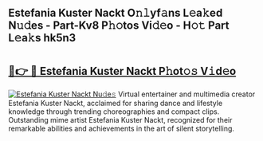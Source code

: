 ## Estefania Kuster Nackt O𝚗𝚕yf𝚊ns L𝚎a𝚔ed N𝚞𝚍es - Part-Kv8 P𝚑𝚘tos Vi𝚍𝚎o - H𝚘𝚝 Part L𝚎a𝚔s hk5n3

# <h2><a href="http://kfdl4x.oniu.top/?m=Estefania+Kuster+Nackt">🔗👉 🔴 Estefania Kuster Nackt P𝚑ot𝚘𝚜 V𝚒d𝚎o</a></h2>

[![Estefania Kuster Nackt Nu𝚍e𝚜](https://i.imgur.com/0qMVB7G.gif)](http://kfdl4x.oniu.top/?m=Estefania+Kuster+Nackt)
Virtual entertainer and multimedia creator Estefania Kuster Nackt, acclaimed for sharing dance and lifestyle knowledge through trending choreographies and compact clips. Outstanding mime artist Estefania Kuster Nackt, recognized for their remarkable abilities and achievements in the art of silent storytelling.  
